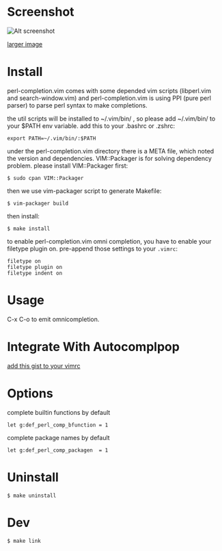
Screenshot
==========

![Alt screenshot](http://cloud.github.com/downloads/c9s/perl-completion.vim/Screen_shot_2009-11-14_at_2.22.56_PM-small.png)

[larger image](http://cloud.github.com/downloads/c9s/perl-completion.vim/Screen_shot_2009-11-14_at_2.22.56_PM.png)

Install
========

perl-completion.vim comes with some depended vim scripts (libperl.vim and
search-window.vim) and perl-completion.vim is using PPI (pure perl parser) to
parse perl syntax to make completions.

the util scripts will be installed to ~/.vim/bin/ , so please add ~/.vim/bin/
to your $PATH env variable.  add this to your .bashrc or .zshrc:

    export PATH=~/.vim/bin/:$PATH

under the perl-completion.vim directory there is a META file, which noted the
version and dependencies.  VIM::Packager is for solving dependency problem.
please install VIM::Packager first:

    $ sudo cpan VIM::Packager

then we use vim-packager script to generate Makefile:

    $ vim-packager build

then install:

    $ make install

to enable perl-completion.vim omni completion, you have to enable your filetype
plugin on. pre-append those settings to your `.vimrc`:

    filetype on
    filetype plugin on
    filetype indent on


Usage
=====

 C-x C-o to emit omnicompletion.

Integrate With Autocomplpop
=============================

[add this gist to your vimrc](http://gist.github.com/234417)

Options
==========

complete builtin functions by default

    let g:def_perl_comp_bfunction = 1

complete package names by default

    let g:def_perl_comp_packagen  = 1

Uninstall
=========

    $ make uninstall

Dev
===

    $ make link




